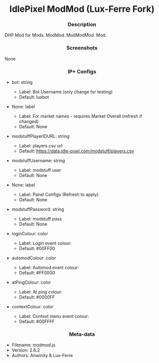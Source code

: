 <h1 align="center">IdlePixel ModMod (Lux-Ferre Fork)</h1>

<h3 align="center"> Description</h3>

DHP Mod for Mods. ModMod. ModModMod. Mod.

<h3 align="center"> Screenshots</h3>

None

<h3 align="center"> IP+ Configs</h3>

 - bot: string
   - Label: Bot Username (only change for testing)
   - Default: luxbot

 - None: label
   - Label: For market names - requires Market Overall (refresh if changed)
   - Default: None

 - modstuffPlayerIDURL: string
   - Label: players.csv url
   - Default: https://data.idle-pixel.com/modstuff/players.csv

 - modstuffUsername: string
   - Label: modstuff user
   - Default: None

 - None: label
   - Label: Panel Configs (Refresh to apply)
   - Default: None

 - modstuffPassword: string
   - Label: modstuff pass
   - Default: None

 - loginColour: color
   - Label: Login event colour:
   - Default: #00FF00

 - automodColour: color
   - Label: Automod event colour:
   - Default: #FF0000

 - atPingColour: color
   - Label: At ping colour:
   - Default: #0000FF

 - contextColour: color
   - Label: Context menu event colour:
   - Default: #00FFFF



<h3 align="center"> Meta-data</h3>

 - Filename: modmod.js
 - Version: 2.6.2
 - Authors: Anwinity & Lux-Ferre
